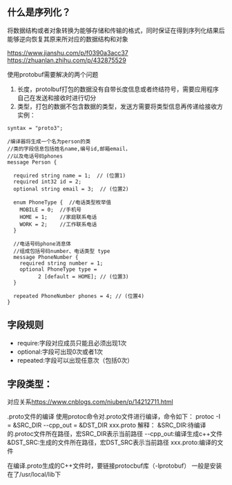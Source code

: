 ## 什么是序列化？
将数据结构或者对象转换为能够存储和传输的格式，同时保证在得到序列化结果后能够逆向恢复其原来所对应的数据结构和对象









<https://www.jianshu.com/p/f0390a3acc37>
<https://zhuanlan.zhihu.com/p/432875529>

使用protobuf需要解决的两个问题
1. 长度，protolbuf打包的数据没有自带长度信息或者终结符号，需要应用程序自己在发送和接收时进行切分
2. 类型，打包的数据不包含数据的类型，发送方需要将类型信息再传递给接收方
实例：
```
syntax = "proto3";

/编译器将生成一个名为person的类
//类的字段信息包括姓名name,编号id,邮箱email，
//以及电话号码phones
message Person { 

  required string name = 1;  // (位置1)
  required int32 id = 2;  
  optional string email = 3;  // (位置2)

  enum PhoneType {  //电话类型枚举值 
    MOBILE = 0;  //手机号  
    HOME = 1;    //家庭联系电话
    WORK = 2;    //工作联系电话
  } 
  
  //电话号码phone消息体
  //组成包括号码number、电话类型 type
  message PhoneNumber {
    required string number = 1;    
    optional PhoneType type = 
          2 [default = HOME]; // (位置3)
  }  
  
  repeated PhoneNumber phones = 4; // (位置4)
} 

```
## 字段规则
* require:字段对应成员只能且必须出现1次
* optional:字段可出现0次或者1次
* repeated:字段可以出现任意次（包括0次）

## 字段类型：
对应关系<https://www.cnblogs.com/niuben/p/14212711.html>


.proto文件的编译
使用protoc命令对.proto文件进行编译，命令如下：
protoc -I = &SRC_DIR --cpp_out = &DST_DIR xxx.proto
解释：
&SRC_DIR:待编译的.protoc文件所在路径，宏SRC_DIR表示当前路径
--cpp_out:编译生成c++文件
&DST_SRC:生成的文件所在路径，宏DST_SRC表示当前路径
xxx.proto:编译的文件

在编译.proto生成的C++文件时，要链接protocbuf库（-lprotobuf）
一般是安装在了/usr/local/lib下